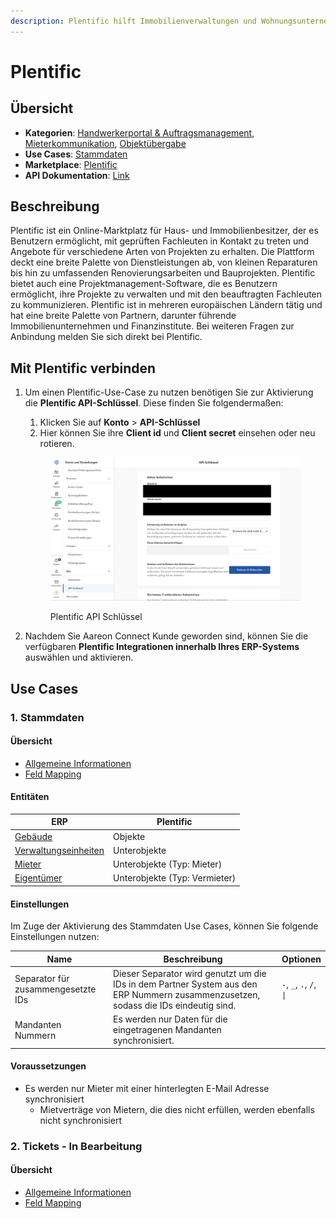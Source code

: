 ```yaml
---
description: Plentific hilft Immobilienverwaltungen und Wohnungsunternehmen
---
```


# Plentific

## Übersicht

* **Kategorien**: [Handwerkerportal & Auftragsmanagement](../kategorien/handwerkerportal-and-auftragsmanagement.md), [Mieterkommunikation](../kategorien/mieterkommunikation.md), [Objektübergabe](../kategorien/objektuebergabe.md)
* **Use Cases**: [Stammdaten](../use-cases/stammdaten.md)
* **Marketplace**: [Plentific](https://marketplace.aareon.com/de/listings/plentific)
* **API Dokumentation**: [Link](https://dev.plentific.com/api/client/latest)

## Beschreibung

Plentific ist ein Online-Marktplatz für Haus- und Immobilienbesitzer, der es Benutzern ermöglicht, mit geprüften Fachleuten in Kontakt zu treten und Angebote für verschiedene Arten von Projekten zu erhalten. Die Plattform deckt eine breite Palette von Dienstleistungen ab, von kleinen Reparaturen bis hin zu umfassenden Renovierungsarbeiten und Bauprojekten. Plentific bietet auch eine Projektmanagement-Software, die es Benutzern ermöglicht, ihre Projekte zu verwalten und mit den beauftragten Fachleuten zu kommunizieren. Plentific ist in mehreren europäischen Ländern tätig und hat eine breite Palette von Partnern, darunter führende Immobilienunternehmen und Finanzinstitute. Bei weiteren Fragen zur Anbindung melden Sie sich direkt bei Plentific.

## Mit Plentific verbinden

1.  Um einen Plentific-Use-Case zu nutzen benötigen Sie zur Aktivierung die **Plentific API-Schlüssel**. Diese finden Sie folgendermaßen:

    1. Klicken Sie auf **Konto** > **API-Schlüssel**
    2. Hier können Sie ihre **Client id** und **Client secret** einsehen oder neu rotieren.



    <figure><img src="../.gitbook/assets/image (2) (1) (1) (1) (1) (1).png" alt="" width="563"><figcaption><p>Plentific API Schlüssel</p></figcaption></figure>
2. Nachdem Sie Aareon Connect Kunde geworden sind, können Sie die verfügbaren **Plentific Integrationen innerhalb Ihres ERP-Systems** auswählen und aktivieren.

## Use Cases

### 1. Stammdaten

#### Übersicht

* [Allgemeine Informationen](../use-cases/stammdaten.md)
* [Feld Mapping](https://docs.google.com/spreadsheets/d/1fLwCGcttemtlDpznO3O00352cZZ5SPJXBPv6IRWQ6Bk/edit?gid=1022321755#gid=1022321755)

#### Entitäten

| ERP                                                            | Plentific                     |
| -------------------------------------------------------------- | ----------------------------- |
| [Gebäude](../entitaeten/gebaeude.md)                           | Objekte                       |
| [Verwaltungseinheiten](../kategorien/eigentuemerverwaltung.md) | Unterobjekte                  |
| [Mieter](../entitaeten/mieter.md)                              | Unterobjekte (Typ: Mieter)    |
| [Eigentümer](../entitaeten/eigentuemer.md)                     | Unterobjekte (Typ: Vermieter) |

#### Einstellungen

Im Zuge der Aktivierung des Stammdaten Use Cases, können Sie folgende Einstellungen nutzen:

<table><thead><tr><th width="165">Name</th><th width="450.33333333333326">Beschreibung</th><th>Optionen</th></tr></thead><tbody><tr><td>Separator für zusammengesetzte IDs</td><td>Dieser Separator wird genutzt um die IDs in dem Partner System aus den ERP Nummern zusammenzusetzen, sodass die IDs eindeutig sind.</td><td><code>-</code>, <code>_</code>, <code>.</code>, <code>/</code>, <code>|</code></td></tr><tr><td>Mandanten Nummern</td><td>Es werden nur Daten für die eingetragenen Mandanten synchronisiert.</td><td></td></tr></tbody></table>

#### Voraussetzungen

* Es werden nur Mieter mit einer hinterlegten E-Mail Adresse synchronisiert
  * Mietverträge von Mietern, die dies nicht erfüllen, werden ebenfalls nicht synchronisiert

### 2. Tickets - In Bearbeitung

#### Übersicht

* [Allgemeine Informationen](../use-cases/tickets.md)
* [Feld Mapping](https://docs.google.com/spreadsheets/d/1fLwCGcttemtlDpznO3O00352cZZ5SPJXBPv6IRWQ6Bk/edit?gid=1996564035#gid=1996564035)
